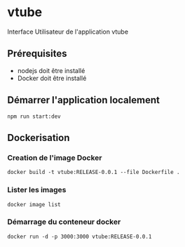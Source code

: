 # vtube
Interface Utilisateur de l'application vtube

## Prérequisites
* nodejs doit être installé
* Docker doit être installé
  
## Démarrer l'application localement
`npm run start:dev`
## Dockerisation
### Creation de l'image Docker
`docker build -t vtube:RELEASE-0.0.1 --file Dockerfile .`
### Lister les images
`docker image list`
### Démarrage du conteneur docker
`docker run -d -p 3000:3000 vtube:RELEASE-0.0.1`


